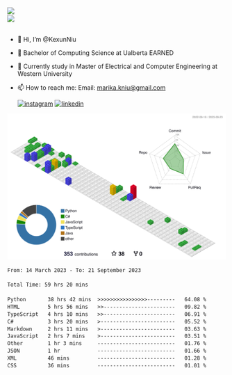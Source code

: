 <a href="https://github.com/anuraghazra/github-readme-stats">
  <img align="center" src="https://github-readme-stats.vercel.app/api?username=KexunNiu&show_icons=true" />
</a>
</br>
<a href="https://github.com/anuraghazra/github-readme-stats">
  <img align="center" src="https://github-readme-stats.vercel.app/api/top-langs/?username=KexunNiu" />
</a>

</br>
</br>

- 👋 Hi, I’m @KexunNiu
- 👀 Bachelor of Computing Science at Ualberta EARNED
- 🌱 Currently study in Master of Electrical and Computer Engineering at Western University
- 📫 How to reach me: Email: marika.kniu@gmail.com
  
  [![instagram](https://github.com/shikhar1020jais1/Git-Social/blob/master/Icons/Instagram1.png (Instagram))][1] [![linkedin](https://github.com/shikhar1020jais1/Git-Social/blob/master/Icons/LinkedIn1.png (LinkedIn))][2]

<!-- To Link your profile to the media buttons -->

[1]: https://www.instagram.com/barryn719_
[2]: https://www.linkedin.com/in/kexun-niu



![](./profile-3d-contrib/profile-gitblock.svg)

<!--START_SECTION:waka-->

```txt
From: 14 March 2023 - To: 21 September 2023

Total Time: 59 hrs 20 mins

Python       38 hrs 42 mins  >>>>>>>>>>>>>>>>---------   64.08 %
HTML         5 hrs 56 mins   >>-----------------------   09.82 %
TypeScript   4 hrs 10 mins   >>-----------------------   06.91 %
C#           3 hrs 20 mins   >------------------------   05.52 %
Markdown     2 hrs 11 mins   >------------------------   03.63 %
JavaScript   2 hrs 7 mins    >------------------------   03.51 %
Other        1 hr 3 mins     -------------------------   01.76 %
JSON         1 hr            -------------------------   01.66 %
XML          46 mins         -------------------------   01.28 %
CSS          36 mins         -------------------------   01.01 %
```

<!--END_SECTION:waka-->

